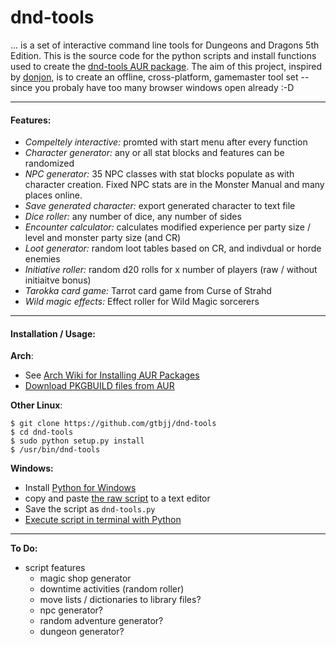 # dnd-tools

... is a set of interactive command line tools for Dungeons and Dragons 5th Edition.  This is the source code for the  python scripts and install functions used to create the [dnd-tools AUR package](https://aur.archlinux.org/packages/dnd-tools/).  The aim of this project, inspired by [donjon](http://donjon.bin.sh/), is to create an offline, cross-platform, gamemaster tool set -- since you probaly have too many browser windows open already :-D

---

#### Features:

- *Compeltely interactive:*  promted with start menu after every function
- *Character generator:*  any or all stat blocks and features can be randomized
- *NPC generator:*  35 NPC classes with stat blocks populate as with character creation.  Fixed NPC stats are in the Monster Manual and many places online.
- *Save generated character:*  export generated character to text file
- *Dice roller:*  any number of dice, any number of sides
- *Encounter calculator:* calculates modified experience per party size / level and monster party size (and CR)
- *Loot generator:* random loot tables based on CR, and indivdual or horde enemies
- *Initiative roller:* random d20 rolls for x number of players (raw / without initiaitve bonus)
- *Tarokka card game:*  Tarrot card game from Curse of Strahd
- *Wild magic effects:*  Effect roller for Wild Magic sorcerers

---

#### Installation / Usage:

**Arch**:
- See [Arch Wiki for Installing AUR Packages](https://wiki.archlinux.org/index.php/Arch_User_Repository#Installing_packages)
- [Download PKGBUILD files from AUR](https://aur.archlinux.org/packages/dnd-tools/)

**Other Linux**:
~~~
$ git clone https://github.com/gtbjj/dnd-tools
$ cd dnd-tools
$ sudo python setup.py install
$ /usr/bin/dnd-tools
~~~

**Windows:**

- Install [Python for Windows](https://www.python.org/downloads/windows/)
- copy and paste [the raw script](https://raw.githubusercontent.com/gtbjj/dnd-tools/master/scripts/dnd-tools) to a text editor
- Save the script as ```dnd-tools.py```
- [Execute script in terminal with Python](http://pythoncentral.io/execute-python-script-file-shell/)

---

**To Do:**

- script features
  - magic shop generator
  - downtime activities (random roller)
  - move lists / dictionaries to library files?
  - npc generator?
  - random adventure generator?
  - dungeon generator?

